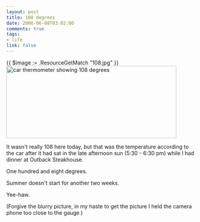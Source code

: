 ```yaml
--- 
layout: post
title: 108 degrees
date: 2006-06-08T03:02:00
comments: true
tags:
- life
link: false
---
```

{{ $image := .ResourceGetMatch "108.jpg" }}
<img src="{{ $image.RelPermalink }}" width="450" height="192" alt="car thermometer showing 108 degrees" >

It wasn't really 108 here today, but that was the temperature according to the car after it had sat in the late afternoon sun (5:30 - 6:30 pm) while I had dinner at Outback Steakhouse.

One hundred and eight degrees.

Summer doesn't start for another two weeks.

Yee-haw.

(Forgive the blurry picture, in my haste to get the picture I held the camera phone too close to the gauge.)
